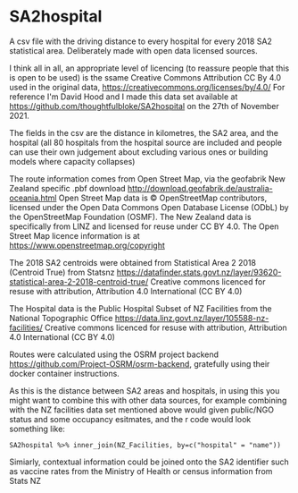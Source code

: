 # SA2hospital

A csv file with the driving distance to every hospital for every 2018 SA2 statistical area. Deliberately made with open data licensed sources.

I think all in all, an appropriate level of licencing (to reassure people that this is open to be used) is the ssame Creative Commons Attribution CC By 4.0 used in the original data, https://creativecommons.org/licenses/by/4.0/ For reference I'm David Hood and I made this data set available at https://github.com/thoughtfulbloke/SA2hospital on the 27th of November 2021.

The fields in the csv are the distance in kilometres, the SA2 area, and the hospital (all 80 hospitals from the hospital source are included and people can use their own judgement about excluding various ones or building models where capacity collapses)

The route information comes from Open Street Map, via the geofabrik New Zealand specific .pbf download http://download.geofabrik.de/australia-oceania.html Open Street Map data is © OpenStreetMap contributors, licensed under the Open Data Commons Open Database License (ODbL) by the OpenStreetMap Foundation (OSMF). The New Zealand data is specifically from LINZ and licensed for reuse under CC BY 4.0. The Open Street Map licence information is at https://www.openstreetmap.org/copyright

The 2018 SA2 centroids were obtained from Statistical Area 2 2018 (Centroid True) from Statsnz https://datafinder.stats.govt.nz/layer/93620-statistical-area-2-2018-centroid-true/ Creative commons licenced for resuse with attribution, Attribution 4.0 International (CC BY 4.0)

The Hospital data is the Public Hospital Subset of NZ Facilities from the National Topographic Office https://data.linz.govt.nz/layer/105588-nz-facilities/  Creative commons licenced for resuse with attribution, Attribution 4.0 International (CC BY 4.0)

Routes were calculated using the OSRM project backend https://github.com/Project-OSRM/osrm-backend, gratefully using their docker container instructions.

As this is the distance between SA2 areas and hospitals, in using this you might want to combine this with other data sources, for example combining with the NZ facilities data set mentioned above would given public/NGO status and some occupancy esitmates, and the r code would look something like:

```
SA2hospital %>% inner_join(NZ_Facilities, by=c("hospital" = "name"))
```

Simiarly, contextual information could be joined onto the SA2 identifier such as vaccine rates from the Ministry of Health or census information from Stats NZ
